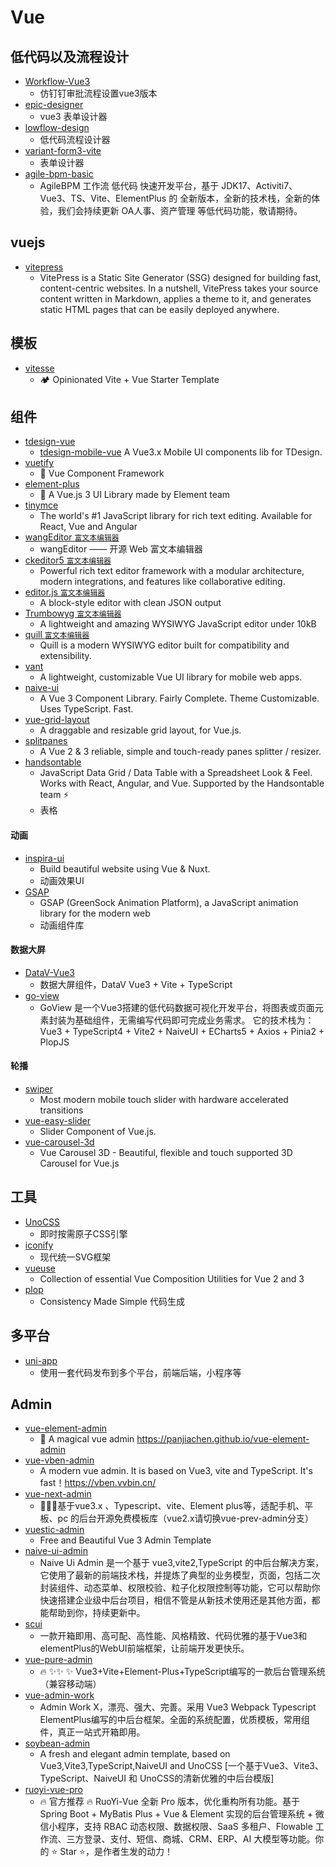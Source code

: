 # Vue

## 低代码以及流程设计
 * [Workflow-Vue3](https://github.com/StavinLi/Workflow-Vue3)
    * 仿钉钉审批流程设置vue3版本
 * [epic-designer](https://github.com/Kchengz/epic-designer)
    * vue3 表单设计器
 * [lowflow-design](https://github.com/tsai996/lowflow-design)
    * 低代码流程设计器
 * [variant-form3-vite](https://github.com/vform666/variant-form3-vite)
    * 表单设计器
 * [agile-bpm-basic](https://gitee.com/agile-bpm/agile-bpm-basic)
    *  AgileBPM 工作流 低代码 快速开发平台，基于 JDK17、Activiti7、Vue3、TS、Vite、ElementPlus 的 全新版本，全新的技术栈，全新的体验，我们会持续更新 OA人事、资产管理 等低代码功能，敬请期待。

## vuejs
  * [vitepress](https://github.com/vuejs/vitepress)
      * VitePress is a Static Site Generator (SSG) designed for building fast, content-centric websites. In a nutshell, VitePress takes your source content written in Markdown, applies a theme to it, and generates static HTML pages that can be easily deployed anywhere. 

## 模板
  * [vitesse](https://github.com/antfu/vitesse)
      * 🏕 Opinionated Vite + Vue Starter Template 

## 组件
  * [tdesign-vue](https://github.com/Tencent/tdesign-vue)
      * [tdesign-mobile-vue](https://github.com/Tencent/tdesign-mobile-vue) A Vue3.x Mobile UI components lib for TDesign.
  * [vuetify](https://github.com/vuetifyjs/vuetify)
      * 🐉 Vue Component Framework
  * [element-plus](https://github.com/element-plus/element-plus)
      * 🎉 A Vue.js 3 UI Library made by Element team
  * [tinymce](https://github.com/tinymce/tinymce)
      * The world's #1 JavaScript library for rich text editing. Available for React, Vue and Angular
  * [wangEditor `富文本编辑器`](https://github.com/wangeditor-team/wangEditor)
      * wangEditor —— 开源 Web 富文本编辑器 
  * [ckeditor5 `富文本编辑器`](https://github.com/ckeditor/ckeditor5)
      * Powerful rich text editor framework with a modular architecture, modern integrations, and features like collaborative editing.
  * [editor.js `富文本编辑器`](https://github.com/codex-team/editor.js)  
      * A block-style editor with clean JSON output 
  * [Trumbowyg `富文本编辑器`](https://github.com/Alex-D/Trumbowyg)
      * A lightweight and amazing WYSIWYG JavaScript editor under 10kB 
  * [quill `富文本编辑器`](https://github.com/quilljs/quill)
      * Quill is a modern WYSIWYG editor built for compatibility and extensibility.  
  * [vant](https://github.com/youzan/vant)
      * A lightweight, customizable Vue UI library for mobile web apps.  
  * [naive-ui](https://github.com/tusen-ai/naive-ui)
      * A Vue 3 Component Library. Fairly Complete. Theme Customizable. Uses TypeScript. Fast.
  * [vue-grid-layout](https://github.com/jbaysolutions/vue-grid-layout)
      * A draggable and resizable grid layout, for Vue.js.
  * [splitpanes](https://github.com/antoniandre/splitpanes) 
      * A Vue 2 & 3 reliable, simple and touch-ready panes splitter / resizer.
  * [handsontable](https://github.com/handsontable/handsontable)
      * JavaScript Data Grid / Data Table with a Spreadsheet Look & Feel. Works with React, Angular, and Vue. Supported by the Handsontable team ⚡
      * 表格 
#### 动画
  * [inspira-ui](https://github.com/unovue/inspira-ui)
      * Build beautiful website using Vue & Nuxt.
      * 动画效果UI
  * [GSAP](https://github.com/greensock/GSAP)
      *  GSAP (GreenSock Animation Platform), a JavaScript animation library for the modern web
      *  动画组件库

#### 数据大屏
  * [DataV-Vue3](https://github.com/DataV-Team/DataV-Vue3)   
      * 数据大屏组件，DataV Vue3 + Vite + TypeScript 
  * [go-view](https://gitee.com/dromara/go-view)
      * GoView 是一个Vue3搭建的低代码数据可视化开发平台，将图表或页面元素封装为基础组件，无需编写代码即可完成业务需求。 它的技术栈为：Vue3 + TypeScript4 + Vite2 + NaiveUI + ECharts5 + Axios + Pinia2 + PlopJS 
     
#### 轮播
  * [swiper](https://github.com/nolimits4web/swiper)
      * Most modern mobile touch slider with hardware accelerated transitions
  * [vue-easy-slider](https://github.com/shhdgit/vue-easy-slider)
      * Slider Component of Vue.js.  
  * [vue-carousel-3d](https://github.com/wlada/vue-carousel-3d)
      * Vue Carousel 3D - Beautiful, flexible and touch supported 3D Carousel for Vue.js

## 工具
  * [UnoCSS](https://uno.antfu.me/)
      * 即时按需原子CSS引擎
  * [iconify](https://iconify.design/sponsors/)
      * 现代统一SVG框架
  * [vueuse](https://github.com/vueuse/vueuse)
      * Collection of essential Vue Composition Utilities for Vue 2 and 3
  * [plop](https://github.com/plopjs/plop)
      * Consistency Made Simple 代码生成 

## 多平台
  * [uni-app](https://www.dcloud.io/)
      * 使用一套代码发布到多个平台，前端后端，小程序等  

## Admin
  * [vue-element-admin](https://github.com/PanJiaChen/vue-element-admin)
      * 🎉 A magical vue admin https://panjiachen.github.io/vue-element-admin
  * [vue-vben-admin](https://github.com/vbenjs/vue-vben-admin)
      * A modern vue admin. It is based on Vue3, vite and TypeScript. It's fast！https://vben.vvbin.cn/ 
  * [vue-next-admin](https://github.com/lyt-Top/vue-next-admin)
      * 🎉🎉🔥基于vue3.x 、Typescript、vite、Element plus等，适配手机、平板、pc 的后台开源免费模板库（vue2.x请切换vue-prev-admin分支）
  * [vuestic-admin](https://github.com/epicmaxco/vuestic-admin)
      * Free and Beautiful Vue 3 Admin Template
  * [naive-ui-admin](https://github.com/jekip/naive-ui-admin)
      * Naive Ui Admin 是一个基于 vue3,vite2,TypeScript 的中后台解决方案，它使用了最新的前端技术栈，并提炼了典型的业务模型，页面，包括二次封装组件、动态菜单、权限校验、粒子化权限控制等功能，它可以帮助你快速搭建企业级中后台项目，相信不管是从新技术使用还是其他方面，都能帮助到你，持续更新中。
  * [scui](https://gitee.com/lolicode/scui)
      * 一款开箱即用、高可配、高性能、风格精致、代码优雅的基于Vue3和elementPlus的WebUI前端框架，让前端开发更快乐。
  * [vue-pure-admin](https://github.com/pure-admin/vue-pure-admin)
      * 🔥 ✨✨ ✨ Vue3+Vite+Element-Plus+TypeScript编写的一款后台管理系统（兼容移动端）
  * [vue-admin-work](http://www.vueadminwork.com/index)
      * Admin Work X，漂亮、强大、完善。采用 Vue3 Webpack Typescript ElementPlus编写的中后台框架。全面的系统配置，优质模板，常用组件，真正一站式开箱即用。
  * [soybean-admin](https://github.com/honghuangdc/soybean-admin)
      * A fresh and elegant admin template, based on Vue3,Vite3,TypeScript,NaiveUI and UnoCSS [一个基于Vue3、Vite3、TypeScript、NaiveUI 和 UnoCSS的清新优雅的中后台模版]
  * [ruoyi-vue-pro](https://github.com/YunaiV/ruoyi-vue-pro)
      * 🔥 官方推荐 🔥 RuoYi-Vue 全新 Pro 版本，优化重构所有功能。基于 Spring Boot + MyBatis Plus + Vue & Element 实现的后台管理系统 + 微信小程序，支持 RBAC 动态权限、数据权限、SaaS 多租户、Flowable 工作流、三方登录、支付、短信、商城、CRM、ERP、AI 大模型等功能。你的 ⭐️ Star ⭐️，是作者生发的动力！ 
